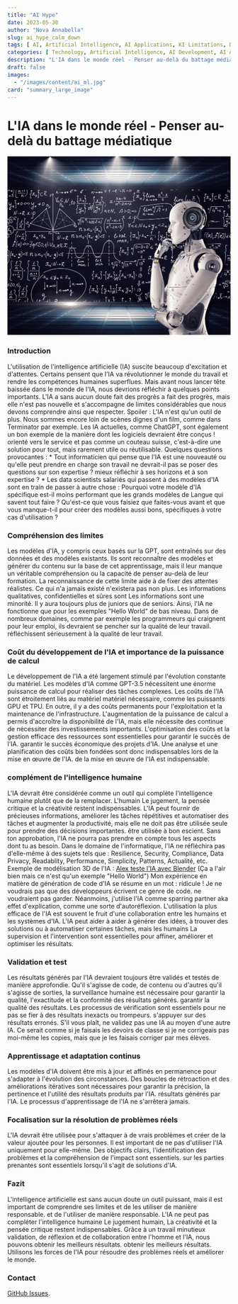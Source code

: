 ```yaml
---
title: "AI Hype"
date: 2023-05-30
author: "Nova Annabella"
slug: ai_hype_calm_down
tags: [ AI, Artificial Intelligence, AI Applications, KI Limitations, Development, Validation, Collaboration, Continuous Learning, Problem Solving ]
categories: [ Technology, Artificial Intelligence, AI Development, AI Applications ]
description: "L'IA dans le monde réel - Penser au-delà du battage médiatique"
draft: false
images:
  - "/images/content/ai_ml.jpg"
card: "summary_large_image"
---
```




# L'IA dans le monde réel - Penser au-delà du battage médiatique

[ ![ai_ml](/images/content/ai_ml.jpg)](https://en.wikipedia.org/wiki/Weak_artificial_intelligence)

### Introduction

L'utilisation de l'intelligence artificielle (IA) suscite beaucoup d'excitation et d'attentes. Certains pensent que l'IA
va révolutionner le monde du travail et rendre les compétences humaines superflues. Mais avant nous lancer tête baissée
dans le monde de l'IA, nous devrions réfléchir à quelques points importants. L'IA a sans aucun doute fait des progrès a
fait des progrès, mais elle n'est pas nouvelle et s'accompagne de limites considérables que nous devons comprendre ainsi
que respecter. Spoiler : L'IA n'est qu'un outil de plus. Nous sommes encore loin de scènes dignes d'un film, comme dans
Terminator par exemple. Les IA actuelles, comme ChatGPT, sont également un bon exemple de la manière dont les logiciels
devraient être conçus ! orienté vers le service et pas comme un couteau suisse, c'est-à-dire une solution pour tout,
mais rarement utile ou réutilisable. Quelques questions provocantes : * Tout informaticien qui pense que l'IA est une
nouveauté ou qu'elle peut prendre en charge son travail ne devrait-il pas se poser des questions sur son expertise ?
mieux réfléchir à ses horizons et à son expertise ? * Les data scientists salariés qui passent à des modèles d'IA  sont
en train de passer à autre chose : Pourquoi votre modèle d'IA spécifique est-il moins performant que les grands modèles
de Langue qui savent tout faire ? Qu'est-ce que vous faisiez  que faites-vous avant et que vous manque-t-il pour créer
des modèles aussi bons, spécifiques à votre cas d'utilisation ?

### Compréhension des limites

Les modèles d'IA, y compris ceux basés sur la GPT, sont entraînés sur des données et des modèles existants. Ils sont
reconnaître des modèles et générer du contenu sur la base de cet apprentissage, mais il leur manque un véritable
compréhension ou la capacité de penser au-delà de leur formation. La reconnaissance de cette limite aide à de fixer des
attentes réalistes. Ce qui n'a jamais existé n'existera pas non plus. Les informations qualitatives, confidentielles et
sûres sont Les informations sont une minorité. Il y aura toujours plus de juniors que de seniors. Ainsi, l'IA ne
fonctionne que pour les exemples "Hello World" de bas niveau. Dans de nombreux domaines, comme par exemple les
programmeurs qui craignent pour leur emploi, ils devraient se pencher sur la qualité de leur travail. réfléchissent
sérieusement à la qualité de leur travail.

### Coût du développement de l'IA et importance de la puissance de calcul

Le développement de l'IA a été largement stimulé par l'évolution constante du matériel. Les modèles d'IA comme GPT-3.5
nécessitent une énorme puissance de calcul pour réaliser des tâches complexes. Les coûts de l'IA sont étroitement liés
au matériel matériel nécessaire, comme les puissants GPU et TPU. En outre, il y a des coûts permanents pour
l'exploitation et la maintenance de l'infrastructure. L'augmentation de la puissance de calcul a permis d'accroître la
disponibilité de l'IA, mais elle nécessite des continue de nécessiter des investissements importants. L'optimisation des
coûts et la gestion efficace des ressources sont essentielles pour garantir le succès de l'IA. garantir le succès
économique des projets d'IA. Une analyse et une planification des coûts bien fondées sont donc indispensables lors de la
mise en œuvre de l'IA. de la mise en œuvre de l'IA est indispensable.

### complément de l'intelligence humaine

L'IA devrait être considérée comme un outil qui complète l'intelligence humaine plutôt que de la remplacer. L'humain Le
jugement, la pensée critique et la créativité restent indispensables. L'IA peut fournir de précieuses informations,
améliorer les tâches répétitives et automatiser des tâches et augmenter la productivité, mais elle ne doit pas être
utilisée seule pour prendre des décisions importantes. être utilisée à bon escient. Sans ton approbation, l'IA ne pourra
pas prendre en compte tous les aspects dont tu as besoin. Dans le domaine de l'informatique, l'IA ne réfléchira pas
d'elle-même à des sujets tels que : Resilience, Security, Compliance, Data Privacy, Readablity, Performance, Simplicity,
Patterns, Actualité, etc. Exemple de modélisation 3D de l'IA : [Alex teste l'IA avec
Blender](https://www.youtube.com/watch?v=x60zHw_z4NM&t=460s) (Ça a l'air bien mais ce n'est qu'un exemple "Hello World")
Mon expérience en matière de génération de code d'IA se résume en un mot : ridicule ! Je ne voudrais pas que des
développeurs écrivent ce genre de code. ne voudraient pas garder. Néanmoins, j'utilise l'IA comme sparring partner aka
effet d'explication, comme une sorte d'autoréflexion. L'utilisation la plus efficace de l'IA est souvent le fruit d'une
collaboration entre les humains et les systèmes d'IA. L'IA peut aider à aider à générer des idées, à trouver des
solutions ou à automatiser certaines tâches, mais les humains La supervision et l'intervention sont essentielles pour
affiner, améliorer et optimiser les résultats.

### Validation et test

Les résultats générés par l'IA devraient toujours être validés et testés de manière approfondie. Qu'il s'agisse de code,
de contenu ou d'autres qu'il s'agisse de sorties, la surveillance humaine est nécessaire pour garantir la qualité,
l'exactitude et la conformité des résultats générés. garantir la qualité des résultats. Les processus de vérification
sont essentiels pour ne pas se fier à des résultats inexacts ou trompeurs. s'appuyer sur des résultats erronés. S'il
vous plaît, ne validez pas une IA au moyen d'une autre IA. Ce serait comme si je faisais les devoirs de classe si je ne
corrigeais pas moi-même les copies, mais que je les faisais corriger par mes élèves.

### Apprentissage et adaptation continus

Les modèles d'IA doivent être mis à jour et affinés en permanence pour s'adapter à l'évolution des circonstances. Des
boucles de rétroaction et des améliorations itératives sont nécessaires pour garantir la précision, la pertinence et
l'utilité des résultats produits par l'IA. résultats générés par l'IA. Le processus d'apprentissage de l'IA ne
s'arrêtera jamais.

### Focalisation sur la résolution de problèmes réels

L'IA devrait être utilisée pour s'attaquer à de vrais problèmes et créer de la valeur ajoutée pour les personnes. Il est
important de ne pas d'utiliser l'IA uniquement pour elle-même. Des objectifs clairs, l'identification des problèmes et
la compréhension de l'impact sont essentiels. sur les parties prenantes sont essentiels lorsqu'il s'agit de solutions
d'IA.

### Fazit

L'intelligence artificielle est sans aucun doute un outil puissant, mais il est important de comprendre ses limites et
de les utiliser de manière responsable. et de l'utiliser de manière responsable. L'IA ne peut pas compléter
l'intelligence humaine Le jugement humain, La créativité et la pensée critique restent indispensables. Grâce à un
travail minutieux validation, de réflexion et de collaboration entre l'homme et l'IA, nous pouvons obtenir les meilleurs
résultats. obtenir les meilleurs résultats. Utilisons les forces de l'IA pour résoudre des problèmes réels et améliorer
le monde.

### Contact

[GitHub Issues](https://github.com/NovaAnnabella/the_unspoken/issues/new/choose).
